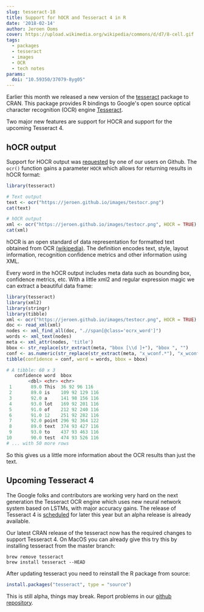 ```yaml
---
slug: tesseract-18
title: Support for hOCR and Tesseract 4 in R
date: '2018-02-14'
author: Jeroen Ooms
cover: https://upload.wikimedia.org/wikipedia/commons/d/d7/8-cell.gif
tags:
  - packages
  - tesseract
  - images
  - OCR
  - tech notes
params:
  doi: "10.59350/37079-8yg05"
---
```


Earlier this month we released a new version of the [tesseract](https://cran.r-project.org/package=tesseract) package to CRAN. This package provides R bindings to Google's open source optical character recognition (OCR) engine [Tesseract](https://github.com/tesseract-ocr/tesseract).

Two major new features are support for HOCR and support for the upcoming Tesseract 4.

## hOCR output

Support for HOCR output was [requested](https://github.com/ropensci/tesseract/issues/20) by one of our users on Github. The `ocr()` function gains a parameter `HOCR` which allows for returning results in hOCR format: 

```r
library(tesseract)

# Text output
text <- ocr("https://jeroen.github.io/images/testocr.png")
cat(text)

# hOCR output
xml <- ocr("https://jeroen.github.io/images/testocr.png", HOCR = TRUE)
cat(xml)
```

hOCR is an open standard of data representation for formatted text obtained from OCR [(wikipedia)](https://en.wikipedia.org/wiki/HOCR). The definition encodes text, style, layout information, recognition confidence metrics and other information using XML.

Every word in the hOCR output includes meta data such as bounding box, confidence metrics, etc. With a little xml2 and regular expression magic we can extract a beautiful data frame:

```r
library(tesseract)
library(xml2)
library(stringr)
library(tibble)
xml <- ocr("https://jeroen.github.io/images/testocr.png", HOCR = TRUE)
doc <- read_xml(xml)
nodes <- xml_find_all(doc, ".//span[@class='ocrx_word']")
words <- xml_text(nodes)
meta <- xml_attr(nodes, 'title')
bbox <- str_replace(str_extract(meta, "bbox [\\d ]+"), "bbox ", "")
conf <- as.numeric(str_replace(str_extract(meta, "x_wconf.*"), "x_wconf ", ""))
tibble(confidence = conf, word = words, bbox = bbox)
```
```r
# A tibble: 60 x 3
   confidence word  bbox          
        <dbl> <chr> <chr>         
 1       89.0 This  36 92 96 116  
 2       89.0 is    109 92 129 116
 3       92.0 a     141 98 156 116
 4       93.0 lot   169 92 201 116
 5       91.0 of    212 92 240 116
 6       91.0 12    251 92 282 116
 7       92.0 point 296 92 364 122
 8       89.0 text  374 93 427 116
 9       93.0 to    437 93 463 116
10       90.0 test  474 93 526 116
# ... with 50 more rows
```

So this gives us a little more information about the OCR results than just the text.

## Upcoming Tesseract 4

The Google folks and contributors are working very hard on the next generation the Tesseract OCR engine which uses new neural network system based on LSTMs, with major accuracy gains. The release of Tesseract 4 is [scheduled](https://github.com/tesseract-ocr/tesseract/wiki/ReleaseNotes#in-development) for later this year but an alpha release is already available.

Our latest CRAN release of the tesseract now has the required changes to support Tesseract 4. On MacOS you can already give this try this by installing tesseract from the master branch:

```
brew remove tesseract
brew install tesseract --HEAD
```

After updating tesseract you need to reinstall the R package from source:

```r
install.packages("tesseract", type = "source")
```

This is still alpha, things may break. Report problems in our [github repository](https://github.com/ropensci/tesseract/issues).
